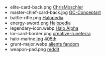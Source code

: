 -   elite-card-back.png
    [ChrisMoschler](https://www.deviantart.com/chrismoschler)
-   master-chief-card-back.jpg
    [GC-Conceptart](https://www.deviantart.com/gc-conceptart)
-   battle-rifle.png
    [Halopedia](https://www.halopedia.org/BR55_battle_rifle)
-   energy-sword.png
    [Halopedia](https://www.halopedia.org/Type-1_energy_sword)
-   legendary-icon.webp
    [Halo Alpha](https://halo.fandom.com/wiki/Legendary)
-   lor-card-border.png
    [creative-runeterra](https://creative-runeterra.netlify.app/)
-   halo-marine.jpg
    [405th](https://www.405th.com/forums/threads/eggs-noob-h1-marine.18387/)
-   grunt-major.webp
    [alients fandom](https://aliens.fandom.com/wiki/Unggoy)
-   weapon-pad.png
    [reddit](https://www.reddit.com/r/halo/comments/ov26kg/did_you_know_weapon_pads_have_built_in_timers/)
